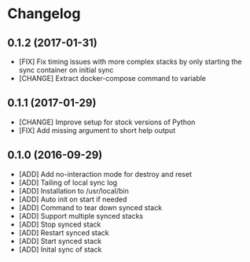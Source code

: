 # Changelog

## 0.1.2 (2017-01-31)

* [FIX] Fix timing issues with more complex stacks by only starting the sync container on initial sync
* [CHANGE] Extract docker-compose command to variable

## 0.1.1 (2017-01-29)

* [CHANGE] Improve setup for stock versions of Python
* [FIX] Add missing argument to short help output

## 0.1.0 (2016-09-29)

* [ADD] Add no-interaction mode for destroy and reset
* [ADD] Tailing of local sync log
* [ADD] Installation to /usr/local/bin
* [ADD] Auto init on start if needed
* [ADD] Command to tear down synced stack
* [ADD] Support multiple synced stacks
* [ADD] Stop synced stack
* [ADD] Restart synced stack
* [ADD] Start synced stack
* [ADD] Inital sync of stack
